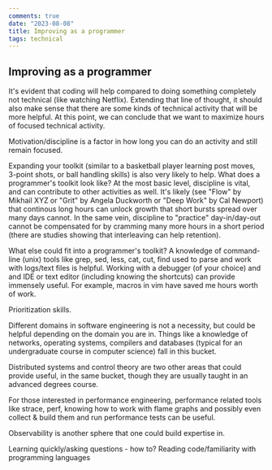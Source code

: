 ```yaml
---
comments: true
date: "2023-08-08"
title: Improving as a programmer
tags: technical 
---
```


## Improving as a programmer
It's evident that coding will help compared to doing something completely not technical (like watching Netflix). Extending that line of thought, it should also make sense that there are some kinds of technical activity that will be more helpful. At this point, we can conclude that we want to maximize hours of focused technical activity.

Motivation/discipline is a factor in how long you can do an activity and still remain focused.

Expanding your toolkit (similar to a basketball player learning post moves, 3-point shots, or ball handling skills) is also very likely to help. What does a programmer's toolkit look like? At the most basic level, discipline is vital, and can contribute to other activities as well. It's likely (see "Flow" by Mikhail XYZ or "Grit" by Angela Duckworth or "Deep Work" by Cal Newport) that continous long hours can unlock growth that short bursts spread over many days cannot. In the same vein, discipline to "practice" day-in/day-out cannot be compensated for by cramming many more hours in a short period (there are studies showing that interleaving can help retention).

What else could fit into a programmer's toolkit? A knowledge of command-line (unix) tools like grep, sed, less, cat, cut, find used to parse and work with logs/text files is helpful. Working with a debugger (of your choice) and and IDE or text editor (including knowing the shortcuts) can provide immensely useful. For example, macros in vim have saved me hours worth of work.

Prioritization skills.

Different domains in software engineering is not a necessity, but could be helpful depending on the domain you are in. Things like a knowledge of networks, operating systems, compilers and databases (typical for an undergraduate course in computer science) fall in this bucket.

Distributed systems and control theory are two other areas that could provide useful, in the same bucket, though they are usually taught in an advanced degrees course.

For those interested in performance engineering, performance related tools like strace, perf, knowing how to work with flame graphs and possibly even collect & build them and run performance tests can be useful.

Observability is another sphere that one could build expertise in.

Learning quickly/asking questions - how to?
Reading code/familiarity with programming languages
